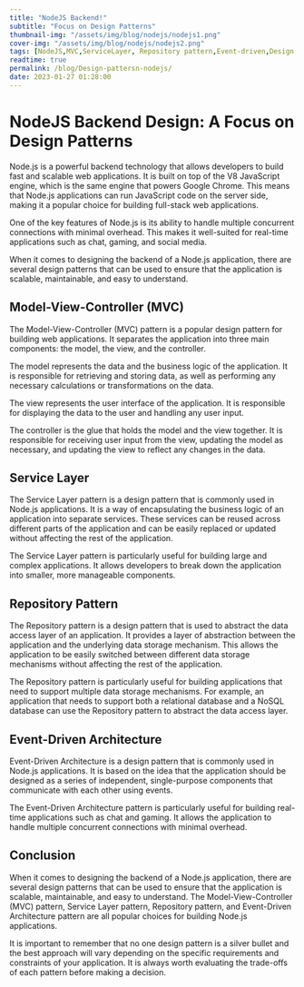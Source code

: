 ```yaml
---
title: "NodeJS Backend!"
subtitle: "Focus on Design Patterns"
thumbnail-img: "/assets/img/blog/nodejs/nodejs1.png"
cover-img: "/assets/img/blog/nodejs/nodejs2.png"
tags: [NodeJS,MVC,ServiceLayer, Repository pattern,Event-driven,Design Pattersn,Nodejs]
readtime: true
permalink: /blog/Design-pattersn-nodejs/
date: 2023-01-27 01:28:00
---
```


# NodeJS Backend Design: A Focus on Design Patterns


Node.js is a powerful backend technology that allows developers to build fast and scalable web applications. It is built on top of the V8 JavaScript engine, which is the same engine that powers Google Chrome. This means that Node.js applications can run JavaScript code on the server side, making it a popular choice for building full-stack web applications.

One of the key features of Node.js is its ability to handle multiple concurrent connections with minimal overhead. This makes it well-suited for real-time applications such as chat, gaming, and social media.

When it comes to designing the backend of a Node.js application, there are several design patterns that can be used to ensure that the application is scalable, maintainable, and easy to understand.

## Model-View-Controller (MVC)

The Model-View-Controller (MVC) pattern is a popular design pattern for building web applications. It separates the application into three main components: the model, the view, and the controller.

The model represents the data and the business logic of the application. It is responsible for retrieving and storing data, as well as performing any necessary calculations or transformations on the data.

The view represents the user interface of the application. It is responsible for displaying the data to the user and handling any user input.

The controller is the glue that holds the model and the view together. It is responsible for receiving user input from the view, updating the model as necessary, and updating the view to reflect any changes in the data.

## Service Layer

The Service Layer pattern is a design pattern that is commonly used in Node.js applications. It is a way of encapsulating the business logic of an application into separate services. These services can be reused across different parts of the application and can be easily replaced or updated without affecting the rest of the application.

The Service Layer pattern is particularly useful for building large and complex applications. It allows developers to break down the application into smaller, more manageable components.

## Repository Pattern

The Repository pattern is a design pattern that is used to abstract the data access layer of an application. It provides a layer of abstraction between the application and the underlying data storage mechanism. This allows the application to be easily switched between different data storage mechanisms without affecting the rest of the application.

The Repository pattern is particularly useful for building applications that need to support multiple data storage mechanisms. For example, an application that needs to support both a relational database and a NoSQL database can use the Repository pattern to abstract the data access layer.

## Event-Driven Architecture

Event-Driven Architecture is a design pattern that is commonly used in Node.js applications. It is based on the idea that the application should be designed as a series of independent, single-purpose components that communicate with each other using events.

The Event-Driven Architecture pattern is particularly useful for building real-time applications such as chat and gaming. It allows the application to handle multiple concurrent connections with minimal overhead.

## Conclusion

When it comes to designing the backend of a Node.js application, there are several design patterns that can be used to ensure that the application is scalable, maintainable, and easy to understand. The Model-View-Controller (MVC) pattern, Service Layer pattern, Repository pattern, and Event-Driven Architecture pattern are all popular choices for building Node.js applications.

It is important to remember that no one design pattern is a silver bullet and the best approach will vary depending on the specific requirements and constraints of your application. It is always worth evaluating the trade-offs of each pattern before making a decision.
